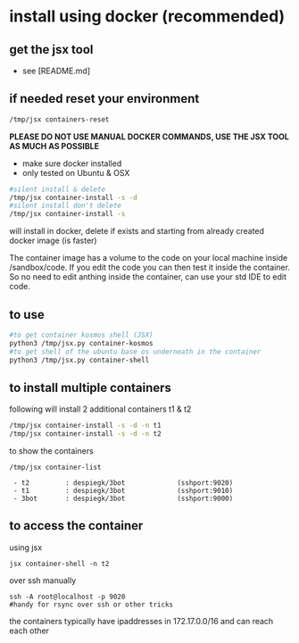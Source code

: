 
# install using docker (recommended)

## get the jsx tool

- see [README.md]

## if needed reset your environment

```bash
/tmp/jsx containers-reset
```


**PLEASE DO NOT USE MANUAL DOCKER COMMANDS, USE THE JSX TOOL AS MUCH AS POSSIBLE**

- make sure docker installed
- only tested on Ubuntu & OSX

```bash
#silent install & delete
/tmp/jsx container-install -s -d
#silent install don't delete
/tmp/jsx container-install -s
```
will install in docker, delete if exists and starting from already created docker image (is faster)

The container image has a volume to the code on your local machine inside /sandbox/code. 
If you edit the code you can then test it inside the container. So no need to edit anthing inside the container, can use your std IDE to edit code.


## to use

```bash
#to get container kosmos shell (JSX)
python3 /tmp/jsx.py container-kosmos
#to get shell of the ubuntu base os underneath in the container
python3 /tmp/jsx.py container-shell
``` 

## to install multiple containers

following will install 2 additional containers t1 & t2

```bash
/tmp/jsx container-install -s -d -n t1
/tmp/jsx container-install -s -d -n t2
```

to show the containers

```
/tmp/jsx container-list

 - t2         : despiegk/3bot             (sshport:9020)
 - t1         : despiegk/3bot             (sshport:9010)
 - 3bot       : despiegk/3bot             (sshport:9000)

```

## to access the container 

using jsx

```
jsx container-shell -n t2
```

over ssh manually
```
ssh -A root@localhost -p 9020
#handy for rsync over ssh or other tricks
```

the containers typically have ipaddresses in  172.17.0.0/16 and can reach each other

